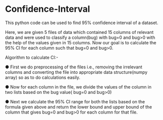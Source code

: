# Confidence-Interval

This python code can be used to find 95% confidence interval of a dataset.

Here, we are given 5 files of data which contained 15 columns of relevant
data and were used to classify a column(bug) with bug=0 and bug>0 with
the help of the values given in 15 columns. 
Now our goal is to calculate the 95% CI for each column such that bug=0 and bug>0.

Algorithm to calculate CI:-

● First we do preprocessing of the files i.e., removing the irrelevant
columns and converting the file into appropriate data structure(numpy
array) so as to do calculations easily.

● Now for each column in the file, we divide the values of the column in
two lists based on the bug value( bug=0 and bug>0)

● Next we calculate the 95% CI range for both the lists based on the
formula given above and return the lower bound and upper bound of
the column that gives bug=0 and bug>0 for each column for that file.

